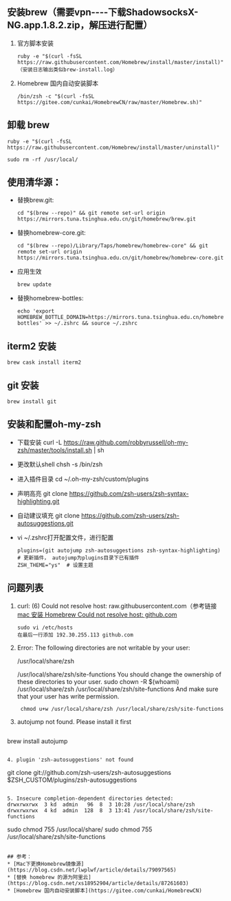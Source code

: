 ## 安装brew（需要vpn----下载ShadowsocksX-NG.app.1.8.2.zip，解压进行配置）

1. 官方脚本安装

   ```
   ruby -e "$(curl -fsSL https://raw.githubusercontent.com/Homebrew/install/master/install)"
   （安装日志输出类似brew-install.log）
   ```


2. Homebrew 国内自动安装脚本

   ```
   /bin/zsh -c "$(curl -fsSL https://gitee.com/cunkai/HomebrewCN/raw/master/Homebrew.sh)"
   ```

   

## 卸载 brew
```
ruby -e "$(curl -fsSL https://raw.githubusercontent.com/Homebrew/install/master/uninstall)"

sudo rm -rf /usr/local/
```



## 使用清华源：

* 替换brew.git:
    ```
    cd "$(brew --repo)" && git remote set-url origin https://mirrors.tuna.tsinghua.edu.cn/git/homebrew/brew.git
    ```
* 替换homebrew-core.git:

  ```
  cd "$(brew --repo)/Library/Taps/homebrew/homebrew-core" && git remote set-url origin https://mirrors.tuna.tsinghua.edu.cn/git/homebrew/homebrew-core.git
  ```

* 应用生效
    ```
    brew update
    ```

* 替换homebrew-bottles:
    ```
    echo 'export HOMEBREW_BOTTLE_DOMAIN=https://mirrors.tuna.tsinghua.edu.cn/homebrew-bottles' >> ~/.zshrc && source ~/.zshrc
    ```



## iterm2 安装

```
brew cask install iterm2
```



## git 安装

```
brew install git
```



## 安装和配置oh-my-zsh

* 下载安装
    curl -L https://raw.github.com/robbyrussell/oh-my-zsh/master/tools/install.sh | sh

* 更改默认shell
chsh -s /bin/zsh

* 进入插件目录
  cd ~/.oh-my-zsh/custom/plugins

* 声明高亮
  git clone https://github.com/zsh-users/zsh-syntax-highlighting.git

* 自动建议填充
  git clone https://github.com/zsh-users/zsh-autosuggestions.git

* vi ~/.zshrc打开配置文件，进行配置        

    ```
    plugins=(git autojump zsh-autosuggestions zsh-syntax-highlighting)   # 更新插件， autojump为plugins目录下已有插件
    ZSH_THEME="ys"  # 设置主题
    ```

    

## 问题列表
1. curl: (6) Could not resolve host: raw.githubusercontent.com（参考链接[mac 安装 Homebrew Could not resolve host: github.com](https://www.jianshu.com/p/f10ea7b96825)

   ```
   sudo vi /etc/hosts
   在最后一行添加 192.30.255.113 github.com
   ```

2. Error: The following directories are not writable by your user:

   /usr/local/share/zsh

   /usr/local/share/zsh/site-functions
   You should change the ownership of these directories to your user.
    sudo chown -R $(whoami) /usr/local/share/zsh /usr/local/share/zsh/site-functions
   And make sure that your user has write permission.
   ```
    chmod u+w /usr/local/share/zsh /usr/local/share/zsh/site-functions
   ```

3. autojump not found. Please install it first
   ```
brew install autojump
   ```

4. plugin 'zsh-autosuggestions' not found

   ```
   git clone git://github.com/zsh-users/zsh-autosuggestions $ZSH_CUSTOM/plugins/zsh-autosuggestions
   ```

5. Insecure completion-dependent directories detected:
   drwxrwxrwx  3 kd  admin   96  8  3 10:28 /usr/local/share/zsh
   drwxrwxrwx  4 kd  admin  128  8  3 13:41 /usr/local/share/zsh/site-functions

   ```
   sudo chmod 755 /usr/local/share/
   sudo chmod 755 /usr/local/share/zsh/site-functions
   ```

## 参考：
* [Mac下更换Homebrew镜像源](https://blog.csdn.net/lwplwf/article/details/79097565)
* [替换 homebrew 的源为阿里云](https://blog.csdn.net/xs18952904/article/details/87261603)
* [Homebrew 国内自动安装脚本](https://gitee.com/cunkai/HomebrewCN)
```

```